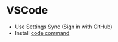 # VSCode

- Use Settings Sync (Sign in with GitHub)
- Install [code command](https://code.visualstudio.com/docs/setup/mac#_launching-from-the-command-line)
